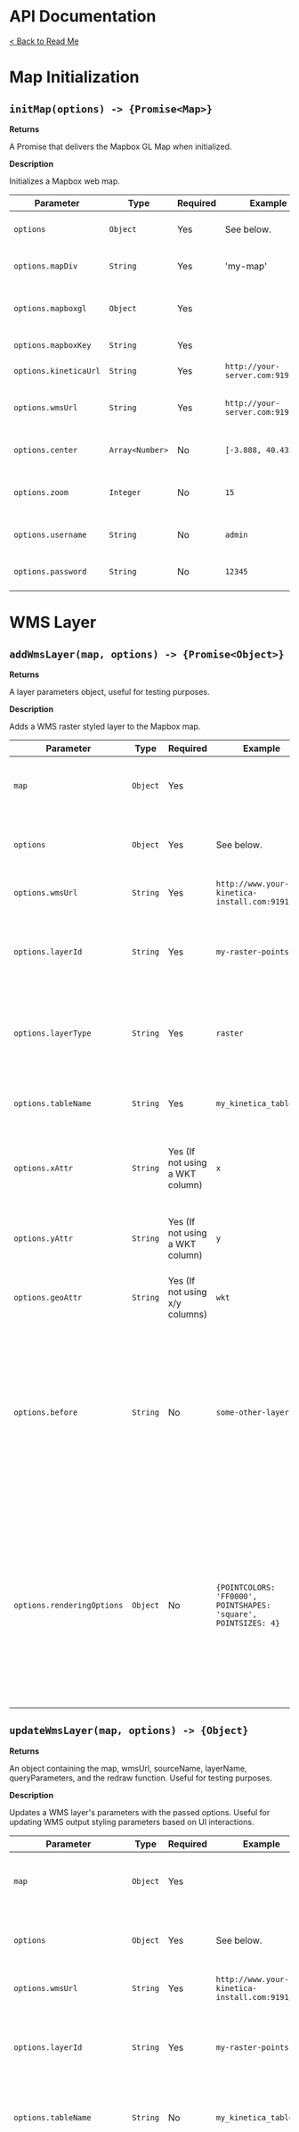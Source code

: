 # API Documentation

[< Back to Read Me](../README.md)

# **Map Initialization**

## `initMap(options) -> {Promise<Map>}`

**Returns**

A Promise that delivers the Mapbox GL Map when initialized.

**Description**

Initializes a Mapbox web map.

| Parameter | Type | Required | Example | Description |
| --- | --- | --- | --- | --- |
`options` | `Object` | Yes | See below. | A configuration object for the heatmap layer.
`options.mapDiv` | `String` | Yes | 'my-map' | The div ID of the web map container.
`options.mapboxgl` | `Object` | Yes | | The mapboxgl object, usually from window.mapboxgl.
`options.mapboxKey` | `String` | Yes | | The Mapbox API key.
`options.kineticaUrl` | `String` | Yes | `http://your-server.com:9191` | The URL of the Kinetica REST API.
`options.wmsUrl` | `String` | Yes | `http://your-server.com:9191/wms` | The Kinetica WMS API Url, usually ending in :9191/wms.
`options.center` | `Array<Number>` | No | `[-3.888, 40.432]` | The center point at which the map should initialize.
`options.zoom` | `Integer` | No | `15` | The Mapbox zoom scale with which to initialize the map.
`options.username` | `String` | No | `admin` | The basic auth username for the Kinetica REST API.
`options.password` | `String` | No | `12345` | The basic auth password for the Kinetica REST API.

# **WMS Layer**

## `addWmsLayer(map, options) -> {Promise<Object>}`

**Returns**

A layer parameters object, useful for testing purposes.

**Description**

Adds a WMS raster styled layer to the Mapbox map.

| Parameter | Type | Required | Example | Description |
| --- | --- | --- | --- | --- |
`map` | `Object` | Yes | | The Mapbox object returned from `initMap()`.
`options` | `Object` | Yes | See below. | A configuration object for the heatmap layer.
`options.wmsUrl` | `String` | Yes | `http://www.your-kinetica-install.com:9191/wms` | The URL of the Kinetica WMS API.
`options.layerId` | `String` | Yes | `my-raster-points` | A unique identifier for the layer. Cannot have the same id as any other added layer.
`options.layerType` | `String` | Yes | `raster` | The styling used to render the WMS image. Available options are `raster|heatmap|contour|labels|cb_raster`. Can optionally use `options.renderingOptions.layers` in lieu of this property.
`options.tableName` | `String` | Yes | `my_kinetica_table` | The source table on which you want to run identification.
`options.xAttr` | `String` | Yes (If not using a WKT column) | `x` | The column name representing your x data (often longitude).
`options.yAttr` | `String` | Yes (If not using a WKT column) | `y` | The column name representing your y data (often longitude).
`options.geoAttr` | `String` | Yes (If not using x/y columns) | `wkt` | The column name of your WKT data.
`options.before` | `String` | No | `some-other-layer` | The layer before (underneath) which you want the new layer to be added. Searches for the passed layer id, if none is found, it adds it on top of all existing layers.
`options.renderingOptions` | `Object` | No | `{POINTCOLORS: 'FF0000', POINTSHAPES: 'square', POINTSIZES: 4}` | Rendering options that dictate the styling of the WMS layer. See the [Kinetica WMS Docs](https://www.kinetica.com/docs/feature_overview/wms_feature_overview.html#raster) for all possible examples. Will use Kinetica's defaults if nothing is passed for this parameter.


## `updateWmsLayer(map, options) -> {Object}`

**Returns**

An object containing the map, wmsUrl, sourceName, layerName, queryParameters, and the redraw function. Useful for testing purposes.

**Description**

Updates a WMS layer's parameters with the passed options. Useful for updating WMS output styling parameters based on UI interactions.

| Parameter | Type | Required | Example | Description |
| --- | --- | --- | --- | --- |
`map` | `Object` | Yes | | The Mapbox object returned from `initMap()`.
`options` | `Object` | Yes | See below. | A configuration object for the heatmap layer.
`options.wmsUrl` | `String` | Yes | `http://www.your-kinetica-install.com:9191/wms` | The URL of the Kinetica WMS API.
`options.layerId` | `String` | Yes | `my-raster-points` | A unique identifier for the layer. Cannot have the same id as any other added layer.
`options.tableName` | `String` | No | `my_kinetica_table` | In case you want the change source table of this layer.
`options.renderingOptions` | `Object` | No | `{POINTCOLORS: 'FF0000', POINTSHAPES: 'square', POINTSIZES: 4}` | Rendering options that dictate the styling of the WMS layer. See the [Kinetica WMS Docs](https://www.kinetica.com/docs/feature_overview/wms_feature_overview.html#raster) for all possible examples. Will use Kinetica's defaults if nothing is passed for this parameter.


## `updateWmsLayerType(map, layerId, layerType, deboucneLimit) -> {Object}`

**Returns**

An object containing the redraw function and the debounce limit. Useful for testing purposes.

**Description**

Changes an existing WMS layer's rendering type and sets all of its parameters to the default values. Helpful for changing a layer's presentation without having to destroy the old layer and create a new one.

| Parameter | Type | Required | Example | Description |
| --- | --- | --- | --- | --- |
`map` | `Object` | Yes | | The Mapbox object returned from `initMap()`.
`layerId` | `String` | Yes | `my-wms-layer` | The ID of the layer you wish to alter.
`layerType` | `String` | Yes | `heatmap` | (raster|heatmap|cb_raster|labels) The new type to which to change the existing layer.
`debounceLimit` | `Number (milliseconds)` | Optional | `1000` | A new debounce limit to use as a delay between the end of panend/zoomend events. Will default to 2000ms.



## `addCbLegend(map, legendTitle, location, cbConfig) -> {Void}`

**Returns**

The control object. Useful for removal of the legend at a later time.

**Description**

Adds a WMS raster styled layer to the Mapbox map.

| Parameter | Type | Required | Example | Description |
| --- | --- | --- | --- | --- |
`map` | `Object` | `Yes` | | A Mapbox web map object.
`options.title` | `String` | `Yes` | `My Legend` | A title to be added to the top of the legend.
`location` | `String` | `Yes` | The location of the screen to render the legend. E.g `top-right`.
`cbConfig` | `Object` | `Yes` |  | An object containing the `cbVals` and `pointColors` arrays.
`cbConfig.cbVals` | `Array<String>` | `Yes` | `['0:1', '0:2']` | An array of class break specifications to be shown next to the colored legend tokens.
`cbConfig.pointColors` | `Array<String>` | `Yes` | `['FFFFFF', 'FF0000']`, | An array of class break colors to be rendred as tokens next to the class breaks.


## `removeLayer(map, layerId) -> {Void}`

**Returns**

Void.

**Description**

Removes a layer based on a layer ID from the map. Avoids selection issues due to naming conventions used by Kinetica Kickbox.js.

| Parameter | Type | Required | Example | Description |
| --- | --- | --- | --- | --- |
`map` | `Object` | `Yes` | | A Mapbox map object.
`layerId` | `String` | `Yes` | `my-layer-id` | The layer ID of the added WMS layer you wish to remove.


## `removeSource(map, layerId) -> {Void}`

**Returns**

Void.

**Description**

Removes a source based on a layer ID from the map. Avoids selection issues due to naming conventions used by Kinetica Kickbox.js.

| Parameter | Type | Required | Example | Description |
| --- | --- | --- | --- | --- |
`map` | `Object` | `Yes` | | A Mapbox web map object.
`layerId` | `String` | `Yes` | `my-layer-id` | The layer ID of the added WMS layer you previously added. This is used to remove the source as well.

## `setLayerOpacity(map, layerId, opacity) -> {Void}`

**Returns**

Void

**Description**

A helper function to easily set a layer's opacity.

| Parameter | Type | Required | Example | Description |
| --- | --- | --- | --- | --- |
`map` | `Object` | `Yes` | | A Mapbox web map object.
`layerId` | `String` | `Yes` | `my-layer` | The ID of the layer to modify.
`opacity` | `Number` | `Yes` | `0.6` | The new opacity to set the layer. Must be <= 1 or >= 0.


---

# **Cluster Layer**

## `addClusterLayer(map, options) -> {Promise}`

**Returns**

Returns a promise that resolves with the map, the cluster object, the update function, and the options used to generate the cluster. Useful for testing purposes.

**Description**

Adds a geohash cluster visualization layer to the Mapbox map.

| Parameter | Type | Required|  Example | Description |
| --- | --- | --- | --- | --- |
`map` | `Object` | `Yes` | | A Mapbox web map object.
`options` | `Object` | Yes | See below. | A configuration object for the heatmap layer.
`options.kineticaUrl` | `String` | Yes | `http://www.your-kinetica-install.com:9191/wms` | The URL of the Kinetica REST API.
`options.layerId` | `String` | Yes | `my-raster-points` | A unique identifier for the layer. Cannot have the same id as any other added layer.
`options.tableName` | `String` | Yes | `my_kinetica_table` | The source table on which you want to run identification.
`options.xAttr` | `String` | Yes (If not using a WKT column) | `x` | The column name representing your x data (often longitude).
`options.yAttr` | `String` | Yes (If not using a WKT column) | `y` | The column name representing your y data (often longitude).
`options.geohashAttr` | `String` | Yes | `geohash` | The column name containing your geohashes.
`options.precision` | `Integer` | Yes | `4` | The precision with which to use on the initial database groupby of geohashes. Cannot exceed the length of your geohash. Higher numbers will produce a more granular view at the cost of performance.
`options.clusterRadius` | `Integer` | No | 40 | The visual radius on the map within which to generate clusters. Does not impact database performance, only client-side rendering.
`options.clusterMaxZoom` | `Integer` | No | `14` | The maximum zoom with which your clusters can be generated. Defaults to 14.
`options.useBbox` | `Boolean` | No | `true` | Whether to use your current bounding box within which to generate clusters, or whether to use the whole map instead. Defaults to no. When turned on, this usually generates more granular, high-density clusters.
`options.minSize` | `Integer` | No | `1` | The minimum visual size of each cluster dot. Defaults to 1 pixel.
`options.maxSize` | `Integer` | No | `20` | The maximum visual size of each cluster dot. Defaults to 20 pixels.
`options.minColor` | `String` | No | `#FF0000` | The color of the smallest clusters. Defaults to red. Will form a gradient to the `maxColor` parameter.
`options.maxColor` | `String` | No | `#00FF00` | The color of the largest clusters. Defaults to green. Will form a gradient to the `minColor` parameter.
`options.dbAggregations` | `Array<String>` | No | `["SUM(*) trip_distance"]` | An array of custom aggregations you wish to perform at the database level to be included as properties for the custom client-side aggregations.
`options.clientAggregations` | `Array<Object>` | No | `[{ key: 'clusterTotalSum', initial: 0, map: (key, properties) => { return Number(properties.clusterTotalSum); }, reduce: (accumulated, properties) => { return accumulated.clusterTotalSum + helper.roundTo(properties.clusterTotalSum, 2); } }]` | An array of custom aggregations you wish to perform at the client level using the granular aggregations from the database.

**Notes**

- A WKT column is not currently allowed when creating clusters. You must pass x/y column names.

# **Events**

## `on(eventName, callback(e)) -> {Void}`

**Returns**

Void.

**Description**

Registers a callback with the given event name. The first parameter passed to the callback should be an object with the eventName.

| Parameter | Type | Required|  Example | Description |
| --- | --- | --- | --- | --- |
`eventName` | `String` | Yes | `postWmsLayerAdded` | The event name with which to register your listener callback.
`callback` | `Function` | Yes | `function() { return 'postWmsLayerAdded fired...'; }` | The callback to fire when the event is fired.

## `off(eventName, callback) -> {Void}`

**Returns**

Void.

**Description**

Unregisters a callback with the given event name and callback function.

| Parameter | Type | Required|  Example | Description |
| --- | --- | --- | --- | --- |
`eventName` | `String` | Yes | `afterWmsLayerAdded` | The event name with which to register your listener callback.
`callback` | `Function` | Yes | `function() { return 'postWmsLayerAdded fired...'; }` | The callback that was registered with `on()`

## `offById(eventName, functionId) -> {Void}`

**Returns**

Void.

**Description**

Unregisters a callback that has a `kbFnId` that equals the passed `functionId`. Makes it easier to remove functions by referencing them by Id instead of storing references to that function globally.

| Parameter | Type | Required|  Example | Description |
| --- | --- | --- | --- | --- |
`eventName` | `String` | Yes | `afterWmsLayerAdded` | The event name with which your callback was registered.
`functionId` | `String` | Yes `myFunctionId` | The value of your `kbFnId` property on your callback function.

## `trigger(eventName) -> {Void}`

**Returns**

Void.

**Description**

Triggers a Kinetica Kickbox.js event with the passed name.

| Parameter | Type | Required|  Example | Description |
| --- | --- | --- | --- | --- |
`eventName` | `String` | Yes | `afterWmsLayerAdded` | The event name with which your callback was registered.

### **Kinetica Kickbox.js Events**

| Event Name | Description
| --- | --- |
`beforeWmsLayerAdded` | Fires just before a WMS layer is added to the map via Kinetica Kickbox.js.
`afterWmsLayerAdded` | Fires just after a WMS layer has been added to the map via Kinetica Kickbox.js
`beforeClusterLayerAdded` | Fires just before a cluster layer is added to the map via Kinetica Kickbox.js
`afterClusterLayerAdded` | Fires just after a cluster layer is added to the map via Kinetica Kickbox.js
`beforeWmsLayerRemoved` | Fires just before a WMS layer is removed from the map via Kinetica Kickbox.js
`afterWmsLayerRemoved` | Fires just after a WMS layer is removed from the map via Kinetica Kickbox.js
`beforeWmsSourceRemoved` | Fires just before a WMS layer is removed from the map via Kinetica Kickbox.js
`afterWmsSourceRemoved` | Fires just after a WMS layer is removed from the map via Kinetica Kickbox.js
`beforeZoomToBounds` | Fires just before zooming to bounds
`afterZoomToBounds` | Fires just after zooming to bounds
`beforeWmsLayerUpdated` | Fires just before a WMS layer is updated
`afterWmsLayerUpdated` | Fires just before a WMS layer is updated

---

# **Identify Modes**

## `enableIdentifyByRadiusMode(map, options) -> {Void}`

**Returns**

Void.

**Description**

Enables the identify by radius mode.

| Parameter | Type | Required|  Example | Description |
| --- | --- | --- | --- | --- |
`map` | `Object` | Yes | | The Mapbox map object.
`options` | `Object` | Yes | See below. | An object containing the required parameters to enable the identify by radius mode.
`options.mapboxgl` | `Object` | Yes | `window.mapboxgl` | The Mapbox GL object, (often attached to window). NOTE: Requires separate install from Kinetica Kickbox.js.
`options.MapboxDraw` | `Object` | Yes | `window.MapboxDraw` | The Mapbox GL Draw object, (often attached to window). *NOTE: Requires separate install from Kinetica Kickbox.js.
`options.tableName` | `String` | Yes | `my_table_name` | The table name on which you want to run the identification mode.
`options.kineticaUrl` | `String` | Yes | `http://www.your-kinetica-install.com:9191/wms` | The URL of the Kinetica REST API.
`options.xAttr` | `String` | Yes (If not using a WKT column) | `x` | The name of the column containing the x values.
`options.yAttr` | `String` | Yes (If not using a WKT column) | `y` | The name of the column containing the y values.
`options.geoAttr` | `String` | Yes (If not using x/y columns) | `wkt` | The name of the column containing the WKT values.
`options.transformations` | `Array<Object>` | No | `[{condition: (columnName, columnType) => { return columnName === 'color_code'}, transformation: (record, name) => { record[name] = '#' + record[name]; return record; }}]` | An array of objects that contain two properties: `condition` which holds a function to determine whether the record should be transformed, and `transformation`, which holds a function that performs the actual transformation of the record. See the [Identify Documentation](./identify.md) for more information.


## `disableIdentifyMode(map) -> {Void}`

**Returns**

Void.

**Description**

Disables the currently active identify mode and unregisters all callbacks driving the user interaction with this mode.

**Note:** Kinetica Kickbox.js only allows an identify mode to be active on one layer at a time. Nor should you activate multiple identify modes simultaneously.

| Parameter | Type | Required|  Example | Description |
| --- | --- | --- | --- | --- |
`map` | `Object` | Yes | `map` | The Mapbox map object.

## `enableIdentifyByPointMode(map, options) -> {Void}`

**Returns**

Void.

**Description**

Enables the identify by radius mode.

| Parameter | Type | Required|  Example | Description |
| --- | --- | --- | --- | --- |
`map` | `Object` | Yes | | The Mapbox map object.
`options` | `Object` | Yes | See below. | An object containing the required parameters to enable the identify by radius mode.
`options.mapboxgl` | `Object` | Yes | `window.mapboxgl` | The Mapbox GL object, (often attached to window). NOTE: Requires separate install from Kinetica Kickbox.js.
`options.MapboxDraw` | `Object` | Yes | `window.MapboxDraw` | The Mapbox GL Draw object, (often attached to window). *NOTE: Requires separate install from Kinetica Kickbox.js.
`options.radiusInMeters` | `Number` | Yes | `200` | The radius around the clicked point in meters to use as the search area.
`options.tableName` | `String` | Yes | `my_table_name` | The table name on which you want to run the identification mode.
`options.collection` | `String` | No | `my_collection` | An optional collection name to dump the results into.
`options.kineticaUrl` | `String` | Yes | `http://www.your-kinetica-install.com:9191/wms` | The URL of the Kinetica REST API.
`options.xAttr` | `String` | Yes (If not using a WKT column) | `x` | The name of the column containing the x values.
`options.yAttr` | `String` | Yes (If not using a WKT column) | `y` | The name of the column containing the y values.
`options.geoAttr` | `String` | Yes (If not using x/y columns) | `wkt` | The name of the column containing the WKT values.
`options.transformations` | `Array<Object>` | No | `[{condition: (columnName, columnType) => { return columnName === 'color_code'}, transformation: (record, name) => { record[name] = '#' + record[name]; return record; }}]` | An array of objects that contain two properties: `condition` which holds a function to determine whether the record should be transformed, and `transformation`, which holds a function that performs the actual transformation of the record. See the [Identify Documentation](./identify.md) for more information.

[< Back to Read Me](../README.md)